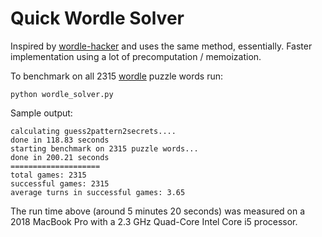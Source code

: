 # Quick Wordle Solver

Inspired by [wordle-hacker](https://github.com/idofrizler/wordle-hacker) and uses the same method, essentially. Faster implementation using a lot of precomputation / memoization. 

To benchmark on all 2315 [wordle](https://www.powerlanguage.co.uk/wordle/) puzzle words run:

```
python wordle_solver.py
```

Sample output:

```
calculating guess2pattern2secrets.... 
done in 118.83 seconds
starting benchmark on 2315 puzzle words...
done in 200.21 seconds
====================
total games: 2315
successful games: 2315
average turns in successful games: 3.65
```

The run time above (around 5 minutes 20 seconds) was measured on a 2018 MacBook Pro with a 2.3 GHz Quad-Core Intel Core i5 processor.
